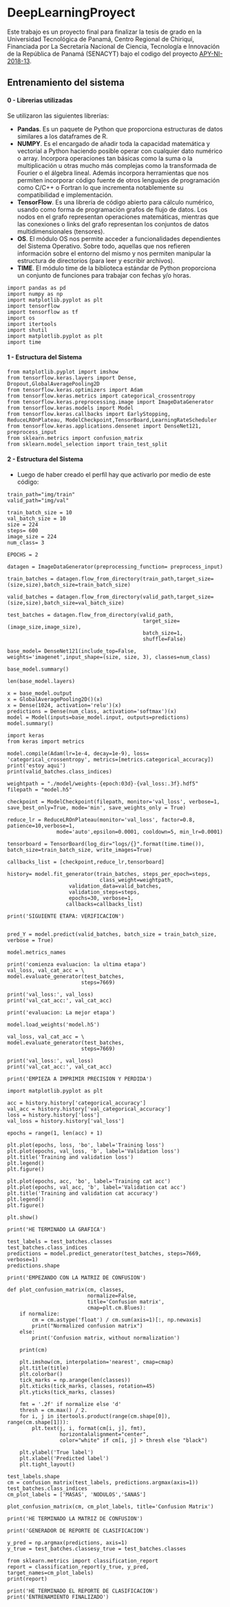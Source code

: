 # DeepLearningProyect

Este trabajo es un proyecto final para finalizar la tesis de grado en la Universidad Tecnológica de Panamá, Centro Regional de Chiriquí, Financiada por La Secretaría Nacional de Ciencia, Tecnología e Innovación de la República de Panamá (SENACYT) bajo el codigo del proyecto [APY-NI-2018-13](https://www.senacyt.gob.pa/wp-content/uploads/2018/04/ACTA-DE-RECEPCI%C3%93N-DE-PROPUESTAS-DE-NUEVOS-INVESTIGADORES-2018-RONDA-I.pdf).


## Entrenamiento del sistema

#### 0 - Librerias utilizadas
Se utilizaron las siguientes librerías:
- **Pandas**. Es un paquete de Python que proporciona estructuras de datos similares a los dataframes de R.
- **NUMPY**. Es el encargado de añadir toda la capacidad matemática y vectorial a Python haciendo posible operar con cualquier dato numérico o array. Incorpora operaciones tan básicas como la suma o la multiplicación u otras mucho más complejas como la transformada de Fourier o el álgebra lineal. Además incorpora herramientas que nos permiten incorporar código fuente de otros lenguajes de programación como C/C++ o Fortran lo que incrementa notablemente su compatibilidad e implementación.
- **TensorFlow**. Es una librería de código abierto para cálculo numérico, usando como forma de programación grafos de flujo de datos. Los nodos en el grafo representan operaciones matemáticas, mientras que las conexiones o links del grafo representan los conjuntos de datos multidimensionales (tensores).
- **OS**. El módulo OS nos permite acceder a funcionalidades dependientes del Sistema Operativo. Sobre todo, aquellas que nos refieren información sobre el entorno del mismo y nos permiten manipular la estructura de directorios (para leer y escribir archivos).
- **TIME**. El módulo time de la biblioteca estándar de Python proporciona un conjunto de funciones para trabajar con fechas y/o horas.
```
import pandas as pd
import numpy as np
import matplotlib.pyplot as plt
import tensorflow
import tensorflow as tf
import os
import itertools
import shutil
import matplotlib.pyplot as plt
import time
```
#### 1 - Estructura del Sistema
```
from matplotlib.pyplot import imshow
from tensorflow.keras.layers import Dense, Dropout,GlobalAveragePooling2D
from tensorflow.keras.optimizers import Adam
from tensorflow.keras.metrics import categorical_crossentropy
from tensorflow.keras.preprocessing.image import ImageDataGenerator
from tensorflow.keras.models import Model
from tensorflow.keras.callbacks import EarlyStopping, ReduceLROnPlateau, ModelCheckpoint,TensorBoard,LearningRateScheduler
from tensorflow.keras.applications.densenet import DenseNet121, preprocess_input
from sklearn.metrics import confusion_matrix
from sklearn.model_selection import train_test_split
```
#### 2 - Estructura del Sistema
- Luego de haber creado el perfíl hay que activarlo por medio de este código:
```
train_path="img/train"
valid_path="img/val"

train_batch_size = 10
val_batch_size = 10
size = 224
steps= 600
image_size = 224
num_class= 3

EPOCHS = 2

datagen = ImageDataGenerator(preprocessing_function= preprocess_input)

train_batches = datagen.flow_from_directory(train_path,target_size=(size,size),batch_size=train_batch_size)

valid_batches = datagen.flow_from_directory(valid_path,target_size=(size,size),batch_size=val_batch_size)

test_batches = datagen.flow_from_directory(valid_path,
                                            target_size=(image_size,image_size),
                                            batch_size=1,
                                            shuffle=False)

base_model= DenseNet121(include_top=False, weights='imagenet',input_shape=(size, size, 3), classes=num_class)

base_model.summary()

len(base_model.layers)

x = base_model.output
x = GlobalAveragePooling2D()(x)
x = Dense(1024, activation='relu')(x)
predictions = Dense(num_class, activation='softmax')(x)
model = Model(inputs=base_model.input, outputs=predictions)
model.summary()

import keras
from keras import metrics

model.compile(Adam(lr=1e-4, decay=1e-9), loss= 'categorical_crossentropy', metrics=[metrics.categorical_accuracy])
print('estoy aqui')
print(valid_batches.class_indices)

weightpath = "./model/weights-{epoch:03d}-{val_loss:.3f}.hdf5"
filepath = "model.h5"

checkpoint = ModelCheckpoint(filepath, monitor='val_loss', verbose=1, save_best_only=True, mode='min', save_weights_only = True)

reduce_lr = ReduceLROnPlateau(monitor='val_loss', factor=0.8, patience=10,verbose=1,
				mode='auto',epsilon=0.0001, cooldown=5, min_lr=0.0001)

tensorboard = TensorBoard(log_dir="logs/{}".format(time.time()), batch_size=train_batch_size, write_images=True)

callbacks_list = [checkpoint,reduce_lr,tensorboard]

history= model.fit_generator(train_batches, steps_per_epoch=steps,
                              class_weight=weightpath,
                    validation_data=valid_batches,
                    validation_steps=steps,
                    epochs=30, verbose=1,
                   callbacks=callbacks_list)

print('SIGUIENTE ETAPA: VERIFICACION')


pred_Y = model.predict(valid_batches, batch_size = train_batch_size, verbose = True)

model.metrics_names

print('comienza evaluacion: la ultima etapa')
val_loss, val_cat_acc = \
model.evaluate_generator(test_batches,
                        steps=7669)

print('val_loss:', val_loss)
print('val_cat_acc:', val_cat_acc)

print('evaluacion: La mejor etapa')

model.load_weights('model.h5')

val_loss, val_cat_acc = \
model.evaluate_generator(test_batches,
                        steps=7669)

print('val_loss:', val_loss)
print('val_cat_acc:', val_cat_acc)

print('EMPIEZA A IMPRIMIR PRECISION Y PERDIDA')

import matplotlib.pyplot as plt

acc = history.history['categorical_accuracy']
val_acc = history.history['val_categorical_accuracy']
loss = history.history['loss']
val_loss = history.history['val_loss']

epochs = range(1, len(acc) + 1)

plt.plot(epochs, loss, 'bo', label='Training loss')
plt.plot(epochs, val_loss, 'b', label='Validation loss')
plt.title('Training and validation loss')
plt.legend()
plt.figure()

plt.plot(epochs, acc, 'bo', label='Training cat acc')
plt.plot(epochs, val_acc, 'b', label='Validation cat acc')
plt.title('Training and validation cat accuracy')
plt.legend()
plt.figure()

plt.show()

print('HE TERMINADO LA GRAFICA')

test_labels = test_batches.classes
test_batches.class_indices
predictions = model.predict_generator(test_batches, steps=7669, verbose=1)
predictions.shape

print('EMPEZANDO CON LA MATRIZ DE CONFUSION')

def plot_confusion_matrix(cm, classes,
                          normalize=False,
                          title='Confusion matrix',
                          cmap=plt.cm.Blues):
    if normalize:
        cm = cm.astype('float') / cm.sum(axis=1)[:, np.newaxis]
        print("Normalized confusion matrix")
    else:
        print('Confusion matrix, without normalization')

    print(cm)

    plt.imshow(cm, interpolation='nearest', cmap=cmap)
    plt.title(title)
    plt.colorbar()
    tick_marks = np.arange(len(classes))
    plt.xticks(tick_marks, classes, rotation=45)
    plt.yticks(tick_marks, classes)

    fmt = '.2f' if normalize else 'd'
    thresh = cm.max() / 2.
    for i, j in itertools.product(range(cm.shape[0]), range(cm.shape[1])):
        plt.text(j, i, format(cm[i, j], fmt),
                 horizontalalignment="center",
                 color="white" if cm[i, j] > thresh else "black")

    plt.ylabel('True label')
    plt.xlabel('Predicted label')
    plt.tight_layout()

test_labels.shape
cm = confusion_matrix(test_labels, predictions.argmax(axis=1))
test_batches.class_indices
cm_plot_labels = ['MASAS', 'NODULOS','SANAS']

plot_confusion_matrix(cm, cm_plot_labels, title='Confusion Matrix')

print('HE TERMINADO LA MATRIZ DE CONFUSION')

print('GENERADOR DE REPORTE DE CLASIFICACION')

y_pred = np.argmax(predictions, axis=1)
y_true = test_batches.classesy_true = test_batches.classes

from sklearn.metrics import classification_report
report = classification_report(y_true, y_pred, target_names=cm_plot_labels)
print(report)

print('HE TERMINADO EL REPORTE DE CLASIFICACION')
print('ENTRENAMIENTO FINALIZADO')
```



